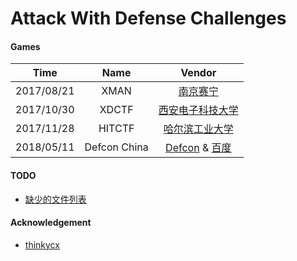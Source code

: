 # Attack With Defense Challenges


#### Games

|Time|Name|Vendor|
|:-:|:-:|:-:|
|2017/08/21|XMAN|[南京赛宁](http://www.cyberpeace.cn/)|
|2017/10/30|XDCTF|[西安电子科技大学](http://www.xidian.edu.cn/)|
|2017/11/28|HITCTF|[哈尔滨工业大学](http://www.hit.edu.cn/)|
|2018/05/11|Defcon China|[Defcon](https://www.defcon.org/) & [百度](https://baidu.com/)|

#### TODO
* [缺少的文件列表](TODO.md)

#### Acknowledgement
* [thinkycx](https://github.com/thinkycx)


